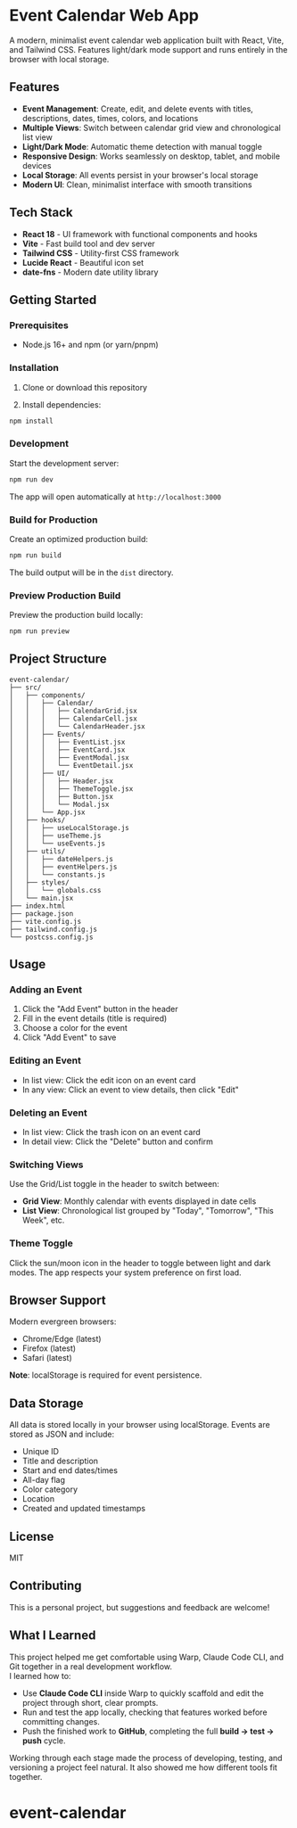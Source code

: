 # Event Calendar Web App

A modern, minimalist event calendar web application built with React, Vite, and Tailwind CSS. Features light/dark mode support and runs entirely in the browser with local storage.

## Features

- **Event Management**: Create, edit, and delete events with titles, descriptions, dates, times, colors, and locations
- **Multiple Views**: Switch between calendar grid view and chronological list view
- **Light/Dark Mode**: Automatic theme detection with manual toggle
- **Responsive Design**: Works seamlessly on desktop, tablet, and mobile devices
- **Local Storage**: All events persist in your browser's local storage
- **Modern UI**: Clean, minimalist interface with smooth transitions

## Tech Stack

- **React 18** - UI framework with functional components and hooks
- **Vite** - Fast build tool and dev server
- **Tailwind CSS** - Utility-first CSS framework
- **Lucide React** - Beautiful icon set
- **date-fns** - Modern date utility library

## Getting Started

### Prerequisites

- Node.js 16+ and npm (or yarn/pnpm)

### Installation

1. Clone or download this repository

2. Install dependencies:

```bash
npm install
```

### Development

Start the development server:

```bash
npm run dev
```

The app will open automatically at `http://localhost:3000`

### Build for Production

Create an optimized production build:

```bash
npm run build
```

The build output will be in the `dist` directory.

### Preview Production Build

Preview the production build locally:

```bash
npm run preview
```

## Project Structure

```
event-calendar/
├── src/
│   ├── components/
│   │   ├── Calendar/
│   │   │   ├── CalendarGrid.jsx
│   │   │   ├── CalendarCell.jsx
│   │   │   └── CalendarHeader.jsx
│   │   ├── Events/
│   │   │   ├── EventList.jsx
│   │   │   ├── EventCard.jsx
│   │   │   ├── EventModal.jsx
│   │   │   └── EventDetail.jsx
│   │   ├── UI/
│   │   │   ├── Header.jsx
│   │   │   ├── ThemeToggle.jsx
│   │   │   ├── Button.jsx
│   │   │   └── Modal.jsx
│   │   └── App.jsx
│   ├── hooks/
│   │   ├── useLocalStorage.js
│   │   ├── useTheme.js
│   │   └── useEvents.js
│   ├── utils/
│   │   ├── dateHelpers.js
│   │   ├── eventHelpers.js
│   │   └── constants.js
│   ├── styles/
│   │   └── globals.css
│   └── main.jsx
├── index.html
├── package.json
├── vite.config.js
├── tailwind.config.js
└── postcss.config.js
```

## Usage

### Adding an Event

1. Click the "Add Event" button in the header
2. Fill in the event details (title is required)
3. Choose a color for the event
4. Click "Add Event" to save

### Editing an Event

- In list view: Click the edit icon on an event card
- In any view: Click an event to view details, then click "Edit"

### Deleting an Event

- In list view: Click the trash icon on an event card
- In detail view: Click the "Delete" button and confirm

### Switching Views

Use the Grid/List toggle in the header to switch between:
- **Grid View**: Monthly calendar with events displayed in date cells
- **List View**: Chronological list grouped by "Today", "Tomorrow", "This Week", etc.

### Theme Toggle

Click the sun/moon icon in the header to toggle between light and dark modes. The app respects your system preference on first load.

## Browser Support

Modern evergreen browsers:
- Chrome/Edge (latest)
- Firefox (latest)
- Safari (latest)

**Note**: localStorage is required for event persistence.

## Data Storage

All data is stored locally in your browser using localStorage. Events are stored as JSON and include:

- Unique ID
- Title and description
- Start and end dates/times
- All-day flag
- Color category
- Location
- Created and updated timestamps

## License

MIT

## Contributing

This is a personal project, but suggestions and feedback are welcome!

## What I Learned

This project helped me get comfortable using Warp, Claude Code CLI, and Git together in a real development workflow.  
I learned how to:

- Use **Claude Code CLI** inside Warp to quickly scaffold and edit the project through short, clear prompts.  
- Run and test the app locally, checking that features worked before committing changes.   
- Push the finished work to **GitHub**, completing the full **build → test → push** cycle.

Working through each stage made the process of developing, testing, and versioning a project feel natural. It also showed me how different tools fit together.

# event-calendar
